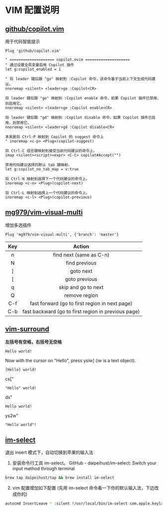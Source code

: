 # VIM 配置说明

## [github/copilot.vim](https://github.com/github/copilot.vim)

用于代码智能提示

```vim
Plug 'github/copilot.vim'

" ==================== copilot.nvim ====================
" 通过设置全局变量启用 Copilot 插件
let g:copilot_enabled = 1

" 将 leader 键后跟 "go" 映射到 :Copilot 命令，该命令基于当前上下文生成代码建议。
nnoremap <silent> <leader>go :Copilot<CR>

将 leader 键后跟 "ge" 映射到 :Copilot enable 命令，如果 Copilot 插件已禁用，则启用它。
nnoremap <silent> <leader>ge :Copilot enable<CR>

将 leader 键后跟 "gd" 映射到 :Copilot disable 命令，如果 Copilot 插件已启用，则禁用它。
nnoremap <silent> <leader>gd :Copilot disable<CR>

本来是将 Ctrl-P 映射到 Copilot 的 suggest 命令上
" inoremap <c-p> <Plug>(copilot-suggest)

将 Ctrl-C 组合键映射到接受当前代码建议的命令上。
imap <silent><script><expr> <C-C> copilot#Accept("")

禁用代码建议选择的默认 tab 键映射。
let g:copilot_no_tab_map = v:true

将 Ctrl-N 映射到选择下一个代码建议的命令上。
inoremap <c-n> <Plug>(copilot-next)

将 Ctrl-L 映射到选择上一个代码建议的命令上。
inoremap <c-l> <Plug>(copilot-previous)

```

## [mg979/vim-visual-multi](https://github.com/mg979/vim-visual-multi)

增加多选插件

```vim
Plug 'mg979/vim-visual-multi', {'branch': 'master'}
```

| Key |	Action |
| :---: | :----: |
| n	| find next (same as C-n)                              |
| N | find previous                                        |
| ] |	goto next                                            |
| [ |	goto previous                                        |
| q |	skip and go to next                                  |
| Q |	remove region                                        |
| C-f |	fast forward (go to first region in next page)     |
| C-b |	fast backward (go to first region in previous page)|

## [vim-surround](https://github.com/tpope/vim-surround)

**左括号有空格，右括号无空格**

`Hello world!`

Now with the cursor on "Hello", press ysiw] (iw is a text object). 

`[Hello] world!`

cs["

`"Hello" world!`

ds"

`Hello world!`

ys2w"

`"Hello world"!`

## [im-select](https://github.com/daipeihust/im-select)

退出 insert 模式下，自动切换到苹果的输入法

1. 安装命令行工具 im-select。 GitHub - daipeihust/im-select: Switch your input method through terminal

```bash
brew tap daipeihust/tap && brew install im-select
```
2. vim 配置增加如下配置 (先用 im-select 命令看一下你的默认输入法，下边改成你的)

```bash
autocmd InsertLeave * :silent !/usr/local/bin/im-select com.apple.keylayout.ABC
```
